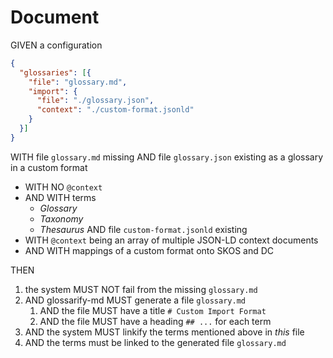 # Document

GIVEN a configuration

~~~json
{
  "glossaries": [{
    "file": "glossary.md",
    "import": {
      "file": "./glossary.json",
      "context": "./custom-format.jsonld"
    }
  }]
}
~~~

WITH file `glossary.md` missing
AND file `glossary.json` existing as a glossary in a custom format
  - WITH NO `@context`
  - AND WITH terms
    - *Glossary*
    - *Taxonomy*
    - *Thesaurus*
AND file `custom-format.jsonld` existing
  - WITH `@context` being an array of multiple JSON-LD context documents
  - AND WITH mappings of a custom format onto SKOS and DC

THEN

1. the system MUST NOT fail from the missing `glossary.md`
1. AND glossarify-md MUST generate a file `glossary.md`
   1. AND the file MUST have a title `# Custom Import Format`
   1. AND the file MUST have a heading `## ...` for each term
1. AND the system MUST linkify the terms mentioned above in *this* file
1. AND the terms must be linked to the generated file `glossary.md`
